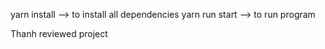 yarn install --> to install all dependencies
yarn run start --> to run program

Thanh reviewed project